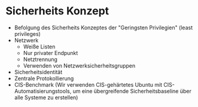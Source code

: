 # Sicherheits Konzept

- Befolgung des Sicherheits Konzeptes der "Geringsten Privilegien" (least privileges)
- Netzwerk
   - Weiße Listen
   - Nur privater Endpunkt
   - Netztrennung
   - Verwenden von Netzwerksicherheitsgruppen
- Sicherheitsidentität
- Zentrale Protokollierung
- CIS-Benchmark (Wir verwenden CIS-gehärtetes Ubuntu mit CIS-Automatisierungstools, um eine übergreifende Sicherheitsbaseline über alle Systeme zu erstellen)


